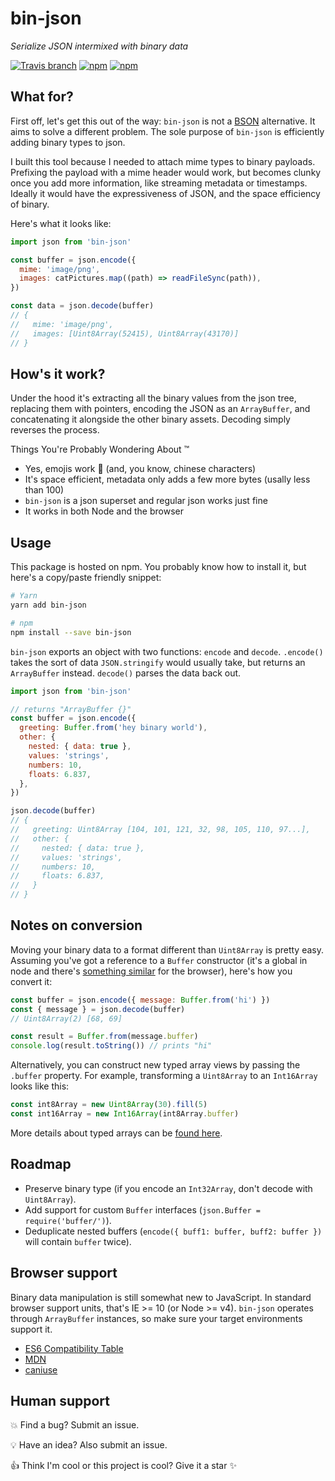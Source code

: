 # bin-json
*Serialize JSON intermixed with binary data*

[![Travis branch](https://img.shields.io/travis/PsychoLlama/bin-json/master.svg?style=flat-square)](https://travis-ci.org/PsychoLlama/bin-json)
[![npm](https://img.shields.io/npm/dt/bin-json.svg?style=flat-square)](https://www.npmjs.com/package/bin-json)
[![npm](https://img.shields.io/npm/v/bin-json.svg?style=flat-square)](https://www.npmjs.com/package/bin-json)

## What for?
First off, let's get this out of the way: `bin-json` is not a [BSON](https://docs.mongodb.com/manual/reference/bson-types/) alternative. It aims to solve a different problem. The sole purpose of `bin-json` is efficiently adding binary types to json.

I built this tool because I needed to attach mime types to binary payloads. Prefixing the payload with a mime header would work, but becomes clunky once you add more information, like streaming metadata or timestamps. Ideally it would have the expressiveness of JSON, and the space efficiency of binary.

Here's what it looks like:

```js
import json from 'bin-json'

const buffer = json.encode({
  mime: 'image/png',
  images: catPictures.map((path) => readFileSync(path)),
})

const data = json.decode(buffer)
// {
//   mime: 'image/png',
//   images: [Uint8Array(52415), Uint8Array(43170)]
// }
```

## How's it work?

Under the hood it's extracting all the binary values from the json tree, replacing them with pointers, encoding the JSON as an `ArrayBuffer`, and concatenating it alongside the other binary assets. Decoding simply reverses the process.

Things You're Probably Wondering About :tm:

- Yes, emojis work :clap: (and, you know, chinese characters)
- It's space efficient, metadata only adds a few more bytes (usally less than 100)
- `bin-json` is a json superset and regular json works just fine
- It works in both Node and the browser

## Usage
This package is hosted on npm. You probably know how to install it, but here's a copy/paste friendly snippet:

```sh
# Yarn
yarn add bin-json

# npm
npm install --save bin-json
```

`bin-json` exports an object with two functions: `encode` and `decode`. `.encode()` takes the sort of data `JSON.stringify` would usually take, but returns an `ArrayBuffer` instead. `decode()` parses the data back out.

```js
import json from 'bin-json'

// returns "ArrayBuffer {}"
const buffer = json.encode({
  greeting: Buffer.from('hey binary world'),
  other: {
    nested: { data: true },
    values: 'strings',
    numbers: 10,
    floats: 6.837,
  },
})

json.decode(buffer)
// {
//   greeting: Uint8Array [104, 101, 121, 32, 98, 105, 110, 97...],
//   other: {
//     nested: { data: true },
//     values: 'strings',
//     numbers: 10,
//     floats: 6.837,
//   }
// }
```

## Notes on conversion
Moving your binary data to a format different than `Uint8Array` is pretty easy. Assuming you've got a reference to a `Buffer` constructor (it's a global in node and there's [something similar](https://www.npmjs.com/package/buffer) for the browser), here's how you convert it:

```js
const buffer = json.encode({ message: Buffer.from('hi') })
const { message } = json.decode(buffer)
// Uint8Array(2) [68, 69]

const result = Buffer.from(message.buffer)
console.log(result.toString()) // prints "hi"
```

Alternatively, you can construct new typed array views by passing the `.buffer` property. For example, transforming a `Uint8Array` to an `Int16Array` looks like this:

```js
const int8Array = new Uint8Array(30).fill(5)
const int16Array = new Int16Array(int8Array.buffer)
```

More details about typed arrays can be [found here](https://developer.mozilla.org/en-US/docs/Web/JavaScript/Reference/Global_Objects/TypedArray).

## Roadmap
- Preserve binary type (if you encode an `Int32Array`, don't decode with `Uint8Array`).
- Add support for custom `Buffer` interfaces (`json.Buffer = require('buffer/')`).
- Deduplicate nested buffers (`encode({ buff1: buffer, buff2: buffer })` will contain `buffer` twice).

## Browser support
Binary data manipulation is still somewhat new to JavaScript. In standard browser support units, that's IE >= 10 (or Node >= v4). `bin-json` operates through `ArrayBuffer` instances, so make sure your target environments support it.

- [ES6 Compatibility Table](https://kangax.github.io/compat-table/es6/#test-typed_arrays)
- [MDN](https://developer.mozilla.org/en-US/docs/Web/JavaScript/Reference/Global_Objects/TypedArray#Browser_compatibility)
- [caniuse](http://caniuse.com/#search=typed%20arrays)

## Human support
:collision: Find a bug? Submit an issue.

:bulb: Have an idea? Also submit an issue.

:thumbsup: Think I'm cool or this project is cool? Give it a star :sparkles:
